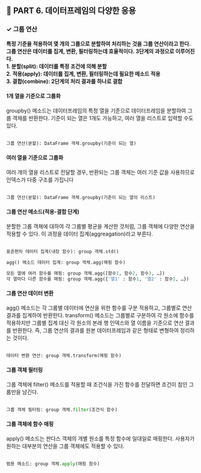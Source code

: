 <h2>📌 PART 6. 데이터프레임의 다양한 응용</h2>
<h3>✓ 그룹 연산</h3>

**특정 기준을 적용하여 몇 개의 그룹으로 분할하여 처리하는 것을 그룹 연산이라고 한다. 그룹 연산은 데이터를 집계, 변환, 필터링하는데 효율적이다. 3단계의 과정으로 이루어진다.**<br>
**1. 분할(split): 데이터를 특정 조건에 의해 분할**<br>
**2. 적용(apply): 데이터를 집계, 변환, 필터링하는데 필요한 메소드 적용**<br>
**3. 결합(combine): 2단계의 처리 결과를 하나로 결합**<br>

<h4>1개 열을 기준으로 그룹화</h4>
groupby() 메소드는 데이터프레임의 특정 열을 기준으로 데이터프레임을 분할하여 그룹 객체를 반환한다. 기준이 되는 열은 1개도 가능하고, 여러 열을 리스트로 입력할 수도 있다.<br>
<br>

```python
그룹 연산(분할): DataFrame 객체.groupby(기준이 되는 열)
```

<h4>여러 열을 기준으로 그룹화</h4>
여러 개의 열을 리스트로 전달할 경우, 반환되는 그룹 객체는 여러 기준 값을 사용하므로 인덱스가 다중 구조를 가집니다<br>
<br>

```python
그룹 연산(분할): DataFrame 객체.groupby(기준이 되는 열의 리스트)
```

<h4>그룹 연산 메소드(적용-결합 단계)</h4>
분할한 그룹 객체에 대하여 각 그룹별 평균을 계산한 것처럼, 그룹 객체에 다양한 연산을 적용할 수 있다. 이 과정을 데이터 집계(aggreagation)라고 부른다.<br>
<br>

```python
표준편차 데이터 집계(내장 함수): group 객체.std()
```
```python
agg() 메소드 데이터 집계: group 객체.agg(매핑 함수)
```
```python
모든 열에 여러 함수를 매핑: group 객체.agg([함수1, 함수2, 함수3, …])
각 열마다 다른 함수를 매핑: group 객체.agg({'열1' : 함수1, '열2' : 함수2, …})
```

<h4>그룹 연산 데이터 변환</h4>
agg() 메소드는 각 그룹별 데이터에 연산을 위한 함수를 구분 적용하고, 그룹별로 연산 결과를 집계하여 반환한다. transform() 메소드는 그룹별로 구분하여 각 원소에 함수를 적용하지만 그룹별 집계 대신 각 원소의 본래 행 인덱스와 열 이름을 기준으로 연산 결과를 반환한다. 즉, 그룹 연산의 결과를 원본 데이터프레임과 같은 형태로 변형하여 정리하는 것이다.<br>
<br>

```python
데이터 변환 연산: group 객체.transform(매핑 함수)
```

<h4>그룹 객체 필터링</h4>
그룹 객체에 filter() 메소드를 적용할 때 조건식을 가진 함수를 전달하면 조건이 참인 그룹만을 남긴다.<br>
<br>

```python
그룹 객체 필터링: group 객체.filter(조건식 함수)
```

<h4>그룹 객체에 함수 매핑</h4>
apply() 메소드는 판다스 객체의 개별 원소를 특정 함수에 일대일로 매핑한다. 사용자가 원하는 대부분의 연산을 그룹 객체에도 적용할 수 있다.<br>
<br>

```python
범용 메소드: group 객체.apply(매핑 함수)
```